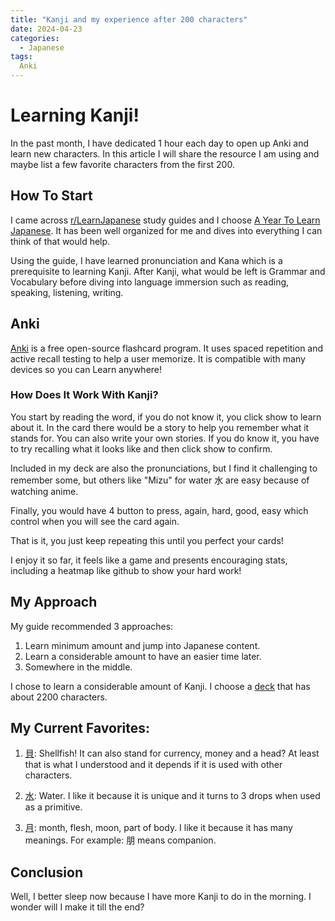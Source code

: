 ```yaml
---
title: "Kanji and my experience after 200 characters"
date: 2024-04-23
categories:
  - Japanese
tags:
  Anki
---
```

# Learning Kanji!
In the past month, I have dedicated 1 hour each day to open up Anki and learn new characters. In this article I will share the resource I am using and maybe list a few favorite characters from the first 200.

## How To Start
I came across [r/LearnJapanese](https://www.reddit.com/r/LearnJapanese/wiki/index/resources/#wiki_study_plans) study guides and I choose [A Year To Learn Japanese](https://docs.google.com/document/d/10bRzVblKVOsQJjTc2PIi1Gbj_LrsJCkMkh0SutXCZdI). It has been well organized for me and dives into everything I can think of that would help. 

Using the guide, I have learned pronunciation and Kana which is a prerequisite to learning Kanji. After Kanji, what would be left is Grammar and Vocabulary before diving into language immersion such as reading, speaking, listening, writing.

## Anki
[Anki](https://apps.ankiweb.net/) is a free open-source flashcard program. It uses spaced repetition and active recall testing to help a user memorize. It is compatible with many devices so you can Learn anywhere!

### How Does It Work With Kanji?
You start by reading the word, if you do not know it, you click show to learn about it. In the card there would be a story to help you remember what it stands for. You can also write your own stories. If you do know it, you have to try recalling what it looks like and then click show to confirm.

Included in my deck are also the pronunciations, but I find it challenging to remember some, but others like "Mizu" for water 水 are easy because of watching anime.

Finally, you would have 4 button to press, again, hard, good, easy which control when you will see the card again.

That is it, you just keep repeating this until you perfect your cards!

I enjoy it so far, it feels like a game and presents encouraging stats, including a heatmap like github to show your hard work!

## My Approach
My guide recommended 3 approaches:
1. Learn minimum amount and jump into Japanese content.
1. Learn a considerable amount to have an easier time later.
1. Somewhere in the middle.

I chose to learn a considerable amount of Kanji. I choose a [deck](https://ankiweb.net/shared/info/2009196675) that has about 2200 characters.

## My Current Favorites:
1. [貝](https://jisho.org/search/%23kanji%20%E8%B2%9D): Shellfish! It can also stand for currency, money and a head? At least that is what I understood and it depends if it is used with other characters.

1. [水](https://jisho.org/search/%E6%B0%B4%20%23kanji): Water. I like it because it is unique and it turns to 3 drops when used as a primitive.

1. [月](https://jisho.org/search/%23kanji%20%E6%9C%88): month, flesh, moon, part of body. I like it because it has many meanings. For example: 朋 means companion.

## Conclusion
Well, I better sleep now because I have more Kanji to do in the morning. I wonder will I make it till the end?